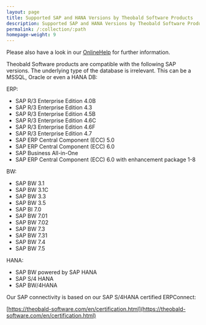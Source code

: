 ```yaml
---
layout: page
title: Supported SAP and HANA Versions by Theobald Software Products
description: Supported SAP and HANA Versions by Theobald Software Products
permalink: /:collection/:path
homepage-weight: 9
---
```


Please also have a look in our [OnlineHelp](https://help.theobald-software.com/en/) for further information.

Theobald Software products are compatible with the following SAP versions. 
The underlying type of the database is irrelevant. This can be a MSSQL, Oracle or even a HANA DB:

ERP:

- SAP R/3 Enterprise Edition 4.0B
- SAP R/3 Enterprise Edition 4.3
- SAP R/3 Enterprise Edition 4.5B
- SAP R/3 Enterprise Edition 4.6C
- SAP R/3 Enterprise Edition 4.6F
- SAP R/3 Enterprise Edition 4.7
- SAP ERP Central Component (ECC) 5.0
- SAP ERP Central Component (ECC) 6.0
- SAP Business All-in-One
- SAP ERP Central Component (ECC) 6.0 with enhancement package 1-8

BW:

- SAP BW 3.1
- SAP BW 3.1C
- SAP BW 3.3
- SAP BW 3.5
- SAP BI 7.0
- SAP BW 7.01
- SAP BW 7.02
- SAP BW 7.3
- SAP BW 7.31
- SAP BW 7.4
- SAP BW 7.5

HANA:

- SAP BW powered by SAP HANA
- SAP S/4 HANA
- SAP BW/4HANA
 

Our SAP connectivity is based on our SAP S/4HANA certified ERPConnect: 

[https://theobald-software.com/en/certification.html](https://theobald-software.com/en/certification.html)